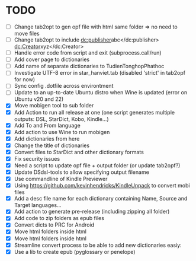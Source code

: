 # TODO
- [ ] Change tab2opt to gen opf file with html same folder => no need to move files
- [ ] Change tab2opt to include <dc:publisher>abc</dc:publisher> <dc:Creator>xyz</dc:Creator>
- [ ] Handle error code from script and exit (subprocess.call/run)
- [ ] Add cover page to dictionaries
- [ ] Add name of separate dictionaries to TudienTonghopPhathoc
- [ ] Investigate UTF-8 error in star_hanviet.tab (disabled 'strict' in tab2opf for now)
- [ ] Sync config .dotfile across environtment
- [ ] Update to an up-to-date Ubuntu distro when Wine is updated (error on Ubuntu v20 and 22)
- [X] Move mobigen tool to sub folder
- [X] Add Action to run all release at one (one script generates multiple outputs: DSL, StarDict, Kobo, Kindle...)
- [X] Add To and From language
- [X] Add action to use Wine to run mobigen
- [X] Add dictionaries from here 
- [X] Change the title of dictionaries
- [X] Convert files to StarDict and other dictionary formats
- [X] Fix security issues
- [X] Need a script to update opf file + output folder (or update tab2opf?)
- [X] Update DSdsl-tools to allow specifying output filename
- [X] Use commandline of Kindle Previewer
- [X] Using https://github.com/kevinhendricks/KindleUnpack to convert mobi files
- [x] Add a desc file name for each dictionary containing Name, Source and Target languages...
- [x] Add action to generate pre-release (including zipping all folder)
- [x] Add code to zip folders as epub files
- [x] Convert dicts to PRC for Android
- [x] Move html folders inside html
- [x] Move html folders inside html
- [x] Streamline convert process to be able to add new dictionaries easiy: 
- [x] Use a lib to create epub (pyglossary or penelope)